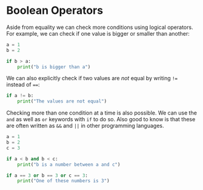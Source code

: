 # Boolean Operators

Aside from equality we can check more conditions using logical operators. For example, we can check if one value is bigger or smaller than another:
```python
a = 1
b = 2

if b > a:
    print("b is bigger than a")
```

We can also explicitly check if two values are _not_ equal by writing `!=` instead of `==`:

```python
if a != b:
    print("The values are not equal")
```

Checking more than one condition at a time is also possible. We can use the `and` as well as `or` keywords with `if` to do so. Also good to know is that these are often written as `&&` and `||` in other programming languages.

```python
a = 1
b = 2
c = 3

if a < b and b < c:
    print("b is a number between a and c")

if a == 3 or b == 3 or c == 3:
    print("One of these numbers is 3")
```
